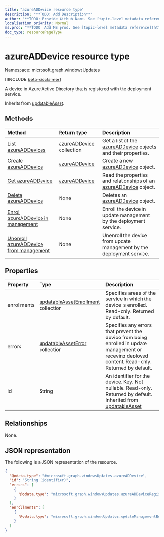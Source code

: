 ```yaml
---
title: "azureADDevice resource type"
description: "**TODO: Add Description**"
author: "**TODO: Provide Github Name. See [topic-level metadata reference](https://msgo.azurewebsites.net/add/document/guidelines/metadata.html#topic-level-metadata)**"
localization_priority: Normal
ms.prod: "**TODO: Add MS prod. See [topic-level metadata reference](https://msgo.azurewebsites.net/add/document/guidelines/metadata.html#topic-level-metadata)**"
doc_type: resourcePageType
---
```


# azureADDevice resource type

Namespace: microsoft.graph.windowsUpdates

[!INCLUDE [beta-disclaimer](../../includes/beta-disclaimer.md)]

A device in Azure Active Directory that is registered with the deployment service.


Inherits from [updatableAsset](../resources/windowsupdates-updatableasset.md).

## Methods
|Method|Return type|Description|
|:---|:---|:---|
|[List azureADDevices](../api/windowsupdates-azureaddevice-list.md)|[azureADDevice](../resources/windowsupdates-azureaddevice.md) collection|Get a list of the [azureADDevice](../resources/azureaddevice.md) objects and their properties.|
|[Create azureADDevice](../api/windowsupdates-azureaddevice-create.md)|[azureADDevice](../resources/windowsupdates-azureaddevice.md)|Create a new [azureADDevice](../resources/windowsupdates-azureaddevice.md) object.|
|[Get azureADDevice](../api/windowsupdates-azureaddevice-get.md)|[azureADDevice](../resources/windowsupdates-azureaddevice.md)|Read the properties and relationships of an [azureADDevice](../resources/windowsupdates-azureaddevice.md) object.|
|[Delete azureADDevice](../api/windowsupdates-azureaddevice-delete.md)|None|Deletes an [azureADDevice](../resources/windowsupdates-azureaddevice.md) object.|
|[Enroll azureADDevice in management](../api/windowsupdates-updatableasset-enrollassets.md)|None|Enroll the device in update management by the deployment service.|
|[Unenroll azureADDevice from management](../api/windowsupdates-updatableasset-unenrollassets.md)|None|Unenroll the device from update management by the deployment service.|


## Properties
|Property|Type|Description|
|:---|:---|:---|
|enrollments|[updatableAssetEnrollment](../resources/windowsupdates-updatableassetenrollment.md) collection|Specifies areas of the service in which the device is enrolled. Read-only. Returned by default.|
|errors|[updatableAssetError](../resources/windowsupdates-updatableasseterror.md) collection|Specifies any errors that prevent the device from being enrolled in update management or receving deployed content. Read-only. Returned by default.|
|id|String|An identifier for the device. Key. Not nullable. Read-only. Returned by default. Inherited from [updatableAsset](../resources/windowsupdates-updatableasset.md)|

## Relationships
None.

## JSON representation
The following is a JSON representation of the resource.
<!-- {
  "blockType": "resource",
  "keyProperty": "id",
  "@odata.type": "microsoft.graph.windowsUpdates.azureADDevice",
  "baseType": "microsoft.graph.windowsUpdates.updatableAsset",
  "openType": false
}
-->
``` json
{
  "@odata.type": "#microsoft.graph.windowsUpdates.azureADDevice",
  "id": "String (identifier)",
  "errors": [
    {
      "@odata.type": "microsoft.graph.windowsUpdates.azureADDeviceRegistrationError"
    }
  ],
  "enrollments": [
    {
      "@odata.type": "microsoft.graph.windowsUpdates.updateManagementEnrollment"
    }
  ]
}
```

